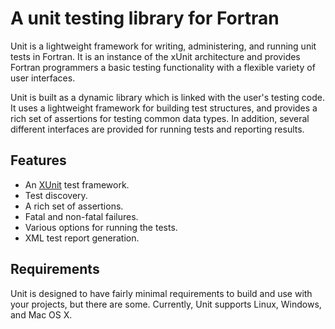 # A unit testing library for Fortran

Unit is a lightweight framework for writing, administering, and running unit tests in Fortran. It is an instance of the xUnit architecture and provides Fortran programmers a basic testing functionality with a flexible variety of user interfaces.

Unit is built as a dynamic library which is linked with the user's testing code.  It uses a lightweight framework for building test structures, and provides a rich set of assertions for testing common data types.  In addition, several different interfaces are provided for running tests and reporting results.

## Features

* An [XUnit](https://en.wikipedia.org/wiki/XUnit) test framework. 
* Test discovery.
* A rich set of assertions.
* Fatal and non-fatal failures.
* Various options for running the tests.
* XML test report generation.

[comment]: # (User-defined assertions.)
[comment]: # (Value-parameterized tests.)
[comment]: # (Type-parameterized tests.)
[comment]: # (Death tests.)

## Requirements

Unit is designed to have fairly minimal requirements to build and use with your projects, but there are some. Currently, Unit supports Linux, Windows, and Mac OS X.
